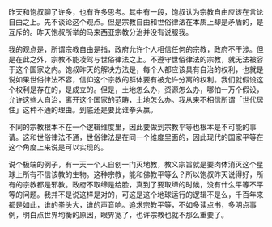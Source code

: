 昨天和饱叔聊了许多，也有许多思考。其中有一段，饱叔认为宗教自由应该在言论自由之上。先不谈论这个观点。但是宗教自由和世俗律法在本质上却是矛盾的，是互斥的。昨天饱叔所举的马来西亚宗教分治并没有说服我。



我的观点是，所谓宗教自由是指，政府允许个人相信任何的宗教，政府不干涉。但是在此之外，宗教不能凌驾与世俗律法之上。不遵守世俗律法的宗教，就无法被容于这个国家之内。饱叔昨天的解决方法是，每个人都应该具有自治的权利，也就是说如果世俗律法不容，信仰这个宗教的群体要有被允许分离的权利。我们就假设这个权利是存在的，是成立的。但是，土地怎么办，资源怎么办，哪怕一万个假设，允许这些人自治，离开这个国家的范畴，土地怎么办。我从来不相信所谓「世代居住」这种不通的理由。到底还是要比谁拳头赢。



不同的宗教根本不在一个逻辑维度里，因此要做到宗教平等也根本是不可能的事请。这和世俗律法不通，世俗律法是在同一个维度里面的，因此现代的国家平等在这个角度上来说是可以实现的。



说个极端的例子，有一天一个人自创一门灭地教，教义宗旨就是要肉体消灭这个星球上所有不信该教的生物。这种宗教，能和佛教平等么？所以饱叔昨天说得好，所有的宗教都是邪教。政府不取缔是给脸，真到了要取缔的时候，没有什么平等不平等的问题。我并不是说这样是对的，可这是这个地球运行的逻辑不是么，千百年来都是如此，谁的拳头大，谁的声音响。追求宗教平等，不如多读点书，多明点事例，明白点世界均衡的原因，眼界宽了，也许宗教也就不那么重要了。